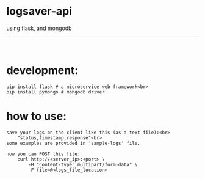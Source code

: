 # logsaver-api

using flask, and mongodb
<br>
<hr />
<br>

# development: <br>
    pip install flask # a microservice web framework<br>
    pip install pymongo # mongodb driver

# how to use:<br>
    
    save your logs on the client like this (as a text file):<br>
        "status,timestamp,response"<br>
    some examples are provided in 'sample-logs' file.

    now you can POST this file:
        curl http://<server_ip>:<port> \                                                      
            -H "Content-type: multipart/form-data" \
            -F file=@<logs_file_location>
